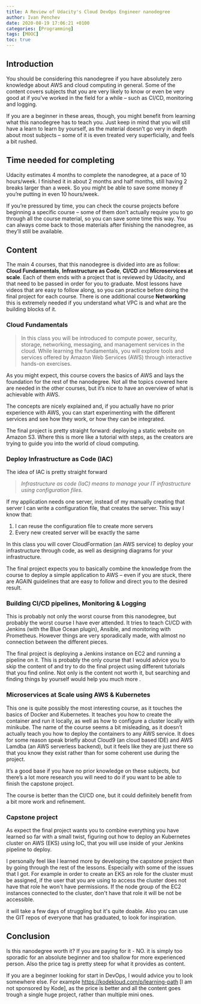 ```yaml
---
title: A Review of Udacity's Cloud DevOps Engineer nanodegree
author: Ivan Penchev
date: 2020-08-19 17:06:21 +0100
categories: [Programming]
tags: [MOOC]
toc: true
---
```




## Introduction

You should be considering this nanodegree if you have absolutely zero knowledge about AWS and cloud computing in general. Some of the content covers subjects that you are very likely to know or even be very good at if you’ve worked in the field for a while – such as CI/CD, monitoring and logging.

If you are a beginner in these areas, though, you might benefit from learning what this nanodegree has to teach you. Just keep in mind that you will still have a learn to learn by yourself, as the material doesn’t go very in depth about most subjects – some of it is even treated very superficially, and feels a bit rushed.

## Time needed for completing

Udacity estimates 4 months to complete the nanodegree, at a pace of 10 hours/week. I finished it in about 2 months and half months, still having 2 breaks larger than a week. So you might be able to save some money if you’re putting in even 10 hours/week. 

If you’re pressured by time, you can check the course projects before beginning a specific course – some of them don’t actually require you to go through all the course material, so you can save some time this way. You can always come back to those materials after finishing the nanodegree, as they’ll still be available.

### 

## Content

The main 4 courses, that this nanodegree is divided into are as follow: **Cloud Fundamentals**, **Infrastructure as Code**, **CI/CD** and **Microservices at scale**. Each of them ends with a project that is reviewed by Udacity, and that need to be passed in order for you to graduate. Most lessons have videos that are easy to follow along, so you can practice before doing the final project for each course. There is one additional course **Networking** this is extremely needed if you understand what VPC is and what are the building blocks of it.

### Cloud Fundamentals

> In this class you will be introduced to compute power, security, storage, networking, messaging, and management services in the cloud. While learning the fundamentals, you will explore tools and services offered by Amazon Web Services (AWS) through interactive hands-on exercises. 

As you might expect, this course covers the basics of AWS and lays the foundation for the rest of the nanodegree. Not all the topics covered here are needed in the other courses, but it’s nice to have an overview of what is achievable with AWS.

The concepts are nicely explained and, if you actually have no prior experience with AWS, you can start experimenting with the different services and see how they work, or how they can be integrated.

The final project is pretty straight forward: deploying a static website on Amazon S3. Where this is more like a tutorial with steps, as the creators are trying to guide you into the world of cloud computing.

### Deploy Infrastructure as Code (IAC)

The idea of IAC is pretty straight forward

> *Infrastructure as code (IaC) means to manage your IT infrastructure using configuration files.*

If my application needs one server, instead of my manually creating that server I can write a configuration file, that creates the server. This way I know that:

1. I can reuse the configuration file to create more servers
2. Every new created server will be exactly the same

In this class you will cover CloudFormation (an AWS service) to deploy your infrastructure through code, as well as designing diagrams for your infrastructure. 

The final project expects you to basically combine the knowledge from the course to deploy a simple application to AWS – even if you are stuck, there are  AGAIN guidelines that are easy to follow and direct you to the desired result.

### Building CI/CD pipelines, Monitoring & Logging

This is probably not only the worst course from this nanodegree, but probably the worst course I have ever attended.  It tries to teach CI/CD with Jenkins (with the Blue Ocean plugin), Ansible, and monitoring with Prometheus.  However things are very sporadically made, with almost no connection between the different pieces.

The final project is deploying a Jenkins instance on EC2 and running a pipeline on it.  This is probably the only course that I would advice you to skip the content of and try to do the final project using different tutorials that you find online. Not only is the content not worth it, but searching and finding things by yourself would help you much more .

### Microservices at Scale using AWS & Kubernetes

This one is quite possibly the most interesting course, as it touches the basics of Docker and Kubernetes. It teaches you how to create the container and run it locally, as well as how to configure a cluster locally with minikube. The name of the course seems a bit misleading, as it doesn’t actually teach you how to deploy the containers to any AWS service. It does for some reason speak briefly about Cloud9 (an cloud based IDE) and AWS Lamdba (an AWS serverless backend), but it feels like they are just there so that you know they exist rather than for some coherent use during the project.

It’s a good base if you have no prior knowledge on these subjects, but there’s a lot more research you will need to do if you want to be able to finish the capstone project.

The course is better than the CI/CD one, but it could definitely benefit from a bit more work and refinement.

### Capstone project

As expect the final project wants you to combine everything you have learned so far with a small twist, figuring out how to deploy an Kubernetes cluster on AWS (EKS) using IoC, that you will use inside of your Jenkins pipeline to deploy.

I personally feel like I learned more by developing the capstone project than by going through the rest of the lessons. Especially with some of the issues that I got. For example in order to create an EKS an role for the cluster must be assigned, if the user that you are using to access the cluster does not have that role he won't have permissions. If the node group of the EC2 instances connected to the cluster, don't have that role it will be not be accessible. 

it will take a few days of struggling but it's quite doable. Also you can use the GIT repos of everyone that has graduated, to look for inspiration.

## Conclusion

Is this nanodegree worth it? If you are paying for it - NO. it is simply too sporadic for an absolute beginner and too shallow for more experienced person. Also the price tag is pretty steep for what it provides as content. 

If you are a beginner looking for start in DevOps, I would advice you to look somewhere else. For example https://kodekloud.com/p/learning-path [I am not sponsored by Kode], as the price is better and all the content goes trough a single huge project, rather than multiple mini ones.